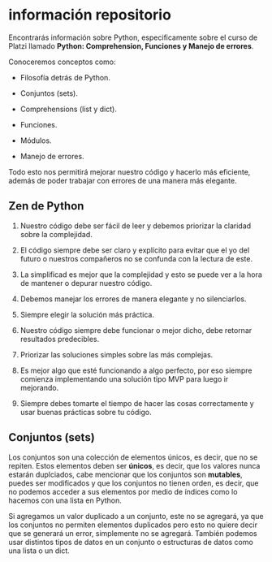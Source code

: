 # información repositorio

Encontrarás información sobre Python, especificamente sobre el curso de Platzi llamado **Python: Comprehension, Funciones y Manejo de errores**.

Conoceremos conceptos como:

- Filosofía detrás de Python.

- Conjuntos (sets).

- Comprehensions (list y dict).

- Funciones.

- Módulos.

- Manejo de errores.

Todo esto nos permitirá mejorar nuestro código y hacerlo más eficiente, además de poder trabajar con errores de una manera más elegante.

## Zen de Python
1. Nuestro código debe ser fácil de leer y debemos priorizar la claridad sobre la complejidad.

2. El código siempre debe ser claro y explícito para evitar que el yo del futuro o nuestros compañeros no se confunda con la lectura de este.

3. La simplificad es mejor que la complejidad y esto se puede ver a la hora de mantener o depurar nuestro código.

4. Debemos manejar los errores de manera elegante y no silenciarlos.

5. Siempre elegir la solución más práctica.

6. Nuestro código siempre debe funcionar o mejor dicho, debe retornar resultados predecibles.

7. Priorizar las soluciones simples sobre las más complejas.

8. Es mejor algo que esté funcionando a algo perfecto, por eso siempre comienza implementando una solución tipo MVP para luego ir mejorando.

9. Siempre debes tomarte el tiempo de hacer las cosas correctamente y usar buenas prácticas sobre tu código.

## Conjuntos (sets)

Los conjuntos son una colección de elementos únicos, es decir, que no se repiten. Estos elementos deben ser **únicos**, es decir, que los valores nunca estarán duplciados, cabe mencionar que los conjuntos son **mutables**, puedes ser modificados y que los conjuntos no tienen orden, es decir, que no podemos acceder a sus elementos por medio de índices como lo hacemos con una lista en Python.

Si agregamos un valor duplicado a un conjunto, este no se agregará, ya que los conjuntos no permiten elementos duplicados pero esto no quiere decir que se generará un error, simplemente no se agregará. También podemos usar distintos tipos de datos en un conjunto o estructuras de datos como una lista o un dict.
